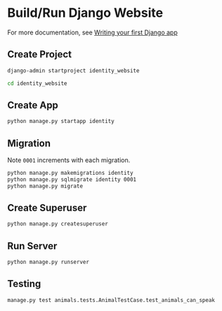 # Build/Run Django Website

For more documentation, see [Writing your first Django app](https://docs.djangoproject.com/en/4.1/intro/tutorial01/)

## Create Project

```bash
django-admin startproject identity_website
```

```bash
cd identity_website
```

## Create App

```bash
python manage.py startapp identity
```

## Migration

Note `0001` increments with each migration.

```bash
python manage.py makemigrations identity
python manage.py sqlmigrate identity 0001
python manage.py migrate
```

## Create Superuser

```bash
python manage.py createsuperuser
```

## Run Server

```bash
python manage.py runserver
```

## Testing

```bash
manage.py test animals.tests.AnimalTestCase.test_animals_can_speak
```

